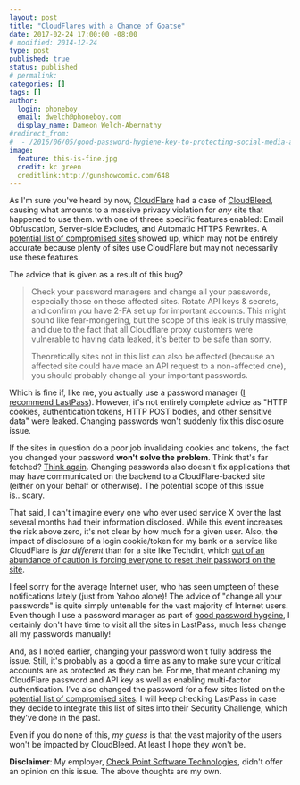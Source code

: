 ```yaml
---
layout: post
title: "CloudFlares with a Chance of Goatse"
date: 2017-02-24 17:00:00 -08:00
# modified: 2014-12-24
type: post
published: true
status: published
# permalink: 
categories: []
tags: []
author:
  login: phoneboy
  email: dwelch@phoneboy.com
  display_name: Dameon Welch-Abernathy
#redirect_from:
#  - /2016/06/05/good-password-hygiene-key-to-protecting-social-media-accounts/
image:
  feature: this-is-fine.jpg
  credit: kc green
  creditlink:http://gunshowcomic.com/648
---
```

As I'm sure you've heard by now, [CloudFlare](https://www.cloudflare.com) had a case of [CloudBleed](https://blog.cloudflare.com/incident-report-on-memory-leak-caused-by-cloudflare-parser-bug/), causing what amounts to a massive privacy violation for *any* site that happened to use them. with one of threee specific features enabled: Email Obfuscation, Server-side Excludes, and Automatic HTTPS Rewrites. A [potential list of compromised sites](https://github.com/pirate/sites-using-cloudflare/blob/master/README.md) showed up, which may not be entirely accurate because plenty of sites use CloudFlare but may not necessarily use these features.

The advice that is given as a result of this bug?

> Check your password managers and change all your passwords, especially those on these affected sites. Rotate API keys & secrets, and confirm you have 2-FA set up for important accounts. This might sound like fear-mongering, but the scope of this leak is truly massive, and due to the fact that all Cloudflare proxy customers were vulnerable to having data leaked, it's better to be safe than sorry.
>
> Theoretically sites not in this list can also be affected (because an affected site could have made an API request to a non-affected one), you should probably change all your important passwords.

Which is fine if, like me, you actually use a password manager ([I recommend LastPass](https://lastpass.com)). However, it's not entirely complete advice as "HTTP cookies, authentication tokens, HTTP POST bodies, and other sensitive data" were leaked. Changing passwords won't suddenly fix this disclosure issue.

If the sites in question do a poor job invalidaing cookies and tokens, the fact you changed your password **won't solve the problem**. Think that's far fetched? [Think again](http://bgr.com/2017/02/16/yahoo-says-hackers-breached-your-account-in-new-attack-without-stealing-your-password/). Changing passwords also doesn't fix applications that may have communicated on the backend to a CloudFlare-backed site (either on your behalf or otherwise). The potential scope of this issue is...scary.

That said, I can't imagine every one who ever used service X over the last several months had their information disclosed. While this event increases the risk above zero, it's not clear by how much for a given user. Also, the impact of disclosure of a login cookie/token for my bank or a service like CloudFlare is *far different* than for a site like Techdirt, which [out of an abundance of caution is forcing everyone to reset their password on the site](https://www.techdirt.com/articles/20170224/16145636783/just-to-be-safe-were-resetting-all-techdirt-passwords-response-to-cloudbleed.shtml). 

I feel sorry for the average Internet user, who has seen umpteen of these notifications lately (just from Yahoo alone)! The advice of "change all your passwords" is quite simply untenable for the vast majority of Internet users. Even though I use a password manager as part of [good password hygeine](http://phoneboy.org/2016/06/09/good-password-hygiene-key-to-protecting-social-media-accounts/), I certainly don't have time to visit all the sites in LastPass, much less change all my passwords manually!

And, as I noted earlier, changing your password won't fully address the issue. Still, it's probably as a good a time as any to make sure your critical accounts are as protected as they can be. For me, that meant chaning my CloudFlare password and API key as well as enabling multi-factor authentication. I've also changed the password for a few sites listed on the [potential list of compromised sites](https://github.com/pirate/sites-using-cloudflare/blob/master/README.md). I will keep checking LastPass in case they decide to integrate this list of sites into their Security Challenge, which they've done in the past. 

Even if you do none of this, *my guess* is that the vast majority of the users won't be impacted by CloudBleed. At least I hope they won't be.

**Disclaimer**: My employer, [Check Point Software Technologies](https://www.checkpoint.com), didn't offer an opinion on this issue. The above thoughts are my own.